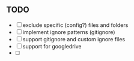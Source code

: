 ## TODO
- [ ] exclude specific (config?) files and folders
- [ ] implement ignore patterns (gitignore)
- [ ] support gitignore and custom ignore files
- [ ] support for googledrive
- [ ] 